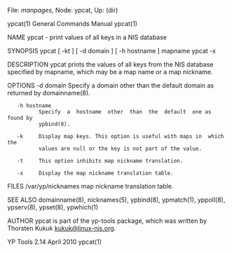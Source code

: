 File: *manpages*,  Node: ypcat,  Up: (dir)

ypcat(1)                    General Commands Manual                   ypcat(1)



NAME
       ypcat - print values of all keys in a NIS database

SYNOPSIS
       ypcat [ -kt ] [ -d domain ] [ -h hostname ] mapname
       ypcat -x

DESCRIPTION
       ypcat  prints the values of all keys from the NIS database specified by
       mapname, which may be a map name or a map nickname.

OPTIONS
       -d domain
              Specify a domain other than the default domain  as  returned  by
              domainname(8).

       -h hostname
              Specify  a  hostname  other  than  the  default  one as found by
              ypbind(8).

       -k     Display map keys. This option is useful with maps in  which  the
              values are null or the key is not part of the value.

       -t     This option inhibits map nickname translation.

       -x     Display the map nickname translation table.

FILES
       /var/yp/nicknames
              map nickname translation table.

SEE ALSO
       domainname(8),    nicknames(5),   ypbind(8),   ypmatch(1),   yppoll(8),
       ypserv(8), ypset(8), ypwhich(1)

AUTHOR
       ypcat is part of the yp-tools package, which was  written  by  Thorsten
       Kukuk <kukuk@linux-nis.org>.



YP Tools 2.14                     April 2010                          ypcat(1)
